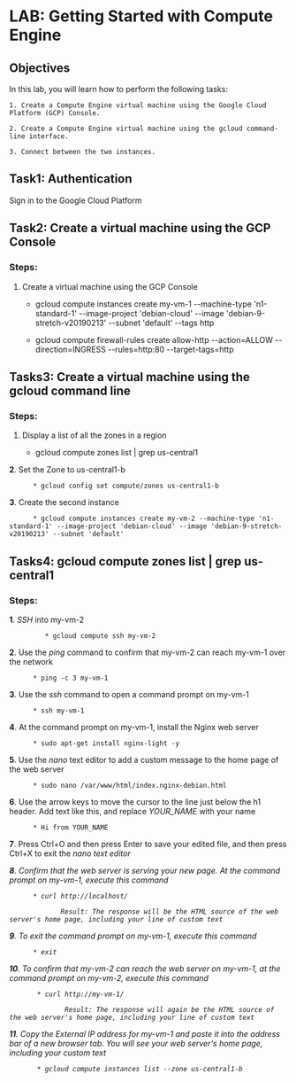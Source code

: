 # LAB: Getting Started with Compute Engine

## Objectives
In this lab, you will learn how to perform the following tasks:

    1. Create a Compute Engine virtual machine using the Google Cloud Platform (GCP) Console.

    2. Create a Compute Engine virtual machine using the gcloud command-line interface.

    3. Connect between the two instances.

## Task1: Authentication

Sign in to the Google Cloud Platform

## Task2: Create a virtual machine using the GCP Console

### Steps:

1. Create a virtual machine using the GCP Console

   * gcloud compute instances create my-vm-1 --machine-type 'n1-standard-1' --image-project 'debian-cloud' --image 'debian-9-stretch-v20190213' --subnet 'default' --tags http 

   * gcloud compute firewall-rules create allow-http --action=ALLOW --direction=INGRESS --rules=http:80 --target-tags=http

## Tasks3: Create a virtual machine using the gcloud command line

### Steps:

1. Display a list of all the zones in a region

   * gcloud compute zones list | grep us-central1

<b>2</b>. Set the Zone to us-central1-b

          * gcloud config set compute/zones us-central1-b

<b>3</b>. Create the second instance

          * gcloud compute instances create my-vm-2 --machine-type 'n1-standard-1' --image-project 'debian-cloud' --image 'debian-9-stretch-v20190213' --subnet 'default'

## Tasks4: gcloud compute zones list | grep us-central1

### Steps:

<b>1</b>. <i>SSH</i> into my-vm-2

             * gcloud compute ssh my-vm-2 

<b>2</b>. Use the <i>ping</i> command to confirm that my-vm-2 can reach my-vm-1 over the network

          * ping -c 3 my-vm-1

<b>3</b>. Use the <i>ssh</i> command to open a command prompt on my-vm-1

          * ssh my-vm-1

<b>4</b>. At the command prompt on my-vm-1, install the Nginx web server

          * sudo apt-get install nginx-light -y

<b>5</b>. Use the <i>nano</i> text editor to add a custom message to the home page of the web server

          * sudo nano /var/www/html/index.nginx-debian.html

<b>6</b>. Use the arrow keys to move the cursor to the line just below the h1 header. Add text like this, and replace <i>YOUR_NAME</i> with your name

          * Hi from YOUR_NAME

<b>7</b>. Press Ctrl+O and then press Enter to save your edited file, and then press Ctrl+X to exit the <i>nano<i> text editor

<b>8</b>. Confirm that the web server is serving your new page. At the command prompt on my-vm-1, execute this command

          * curl http://localhost/

                 Result: The response will be the HTML source of the web server's home page, including your line of custom text

<b>9</b>. To exit the command prompt on my-vm-1, execute this command

          * exit

<b>10</b>. To confirm that my-vm-2 can reach the web server on my-vm-1, at the command prompt on my-vm-2, execute this command

           * curl http://my-vm-1/

                  Result: The response will again be the HTML source of the web server's home page, including your line of custom text

<b>11</b>. Copy the <i>External IP address</i> for my-vm-1 and paste it into the address bar of a new browser tab. You will see your web server's home page, including your custom text

           * gcloud compute instances list --zone us-central1-b
